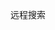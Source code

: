 <script setup>
import DemoPlayground from '../../components/DemoPlayground.vue';
import WSearchSelect from './package/index.vue';
</script>

远程搜索
<demo-playground>
  <w-search-select></w-search-select>
</demo-playground>
